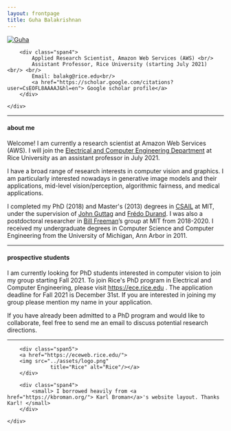 ```yaml
---
layout: frontpage
title: Guha Balakrishnan
---
```


<div class="container">
    <div class="row-fluid">
        <div class="span3">
        <a href="../assets/headshot.jpeg">
            <img src="../assets/headshot.jpeg"
                  title="Guha" alt="Guha"
            /></a>
        </div>

        <div class="span4">
            Applied Research Scientist, Amazon Web Services (AWS) <br/>
            Assistant Professor, Rice University (starting July 2021) <br/> <br/>
            Email: balakg@rice.edu<br/>
            <a href="https://scholar.google.com/citations?user=CsEOFL8AAAAJ&hl=en"> Google scholar profile</a>
        </div>

    </div>
</div>

___

<h4><a name="about"></a>about me</h4>

Welcome! I am currently a research scientist at Amazon Web Services (AWS). I will join the <a href="https://eceweb.rice.edu/">Electrical and Computer Engineering Department</a> at Rice University as an assistant professor in July 2021. 

I have a broad range of research interests in computer vision and graphics. I am particularly interested nowadays in generative image models and their applications, mid-level vision/perception, algorithmic fairness, and medical applications.

I completed my PhD (2018) and Master's (2013) degrees in <a href="https://www.csail.mit.edu/">CSAIL</a> at MIT, under the supervision of <a href="https://ddig.csail.mit.edu/">John Guttag</a> and <a href="http://people.csail.mit.edu/fredo/">Frédo Durand</a>. I was also a postdoctoral researcher in <a href="https://billf.mit.edu/">Bill Freeman</a>’s group at MIT from 2018-2020. I received my undergraduate degrees in Computer Science and Computer Engineering from the University of Michigan, Ann Arbor in 2011.

---

<h4><a name="prospective students"></a>prospective students</h4>

I am currently looking for PhD students interested in computer vision to join my group starting Fall 2021. To join Rice's PhD program in Electrical and Computer Engineering, please visit <a href="https://ece.rice.edu/"> https://ece.rice.edu </a>. The application deadline for Fall 2021 is December 31st. If you are interested in joining my group please mention my name in your application.

If you have already been admitted to a PhD program and would like to collaborate, feel free to send me an email to discuss potential research directions.

---
<div class="container">
    <div class="row-fluid">

        <div class="span5">
        <a href="https://eceweb.rice.edu/">
        <img src="../assets/logo.png"
                  title="Rice" alt="Rice"/></a>
        </div>

        <div class="span4">
            <small> I borrowed heavily from <a href="https://kbroman.org/"> Karl Broman</a>'s website layout. Thanks Karl! </small>
        </div>
 
    </div>
</div>
